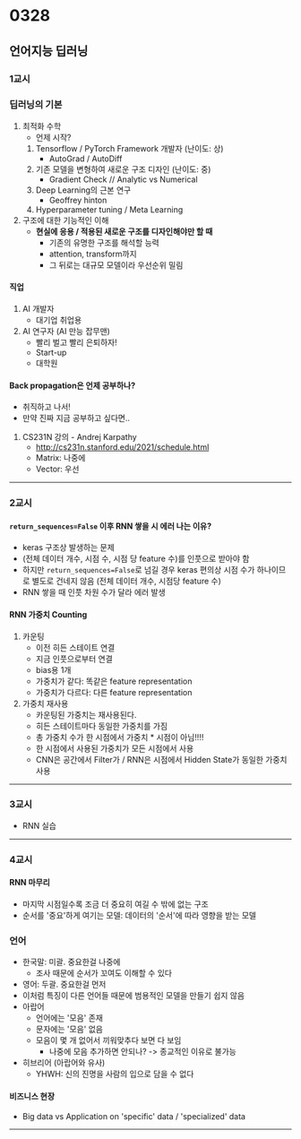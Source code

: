 # 0328
## 언어지능 딥러닝
### 1교시
### 딥러닝의 기본
1. 최적화 수학
    - 언제 시작?
    1. Tensorflow / PyTorch Framework 개발자 (난이도: 상)
        - AutoGrad / AutoDiff
    2. 기존 모델을 변형하여 새로운 구조 디자인 (난이도: 중)
        - Gradient Check // Analytic vs Numerical
    3. Deep Learning의 근본 연구
        - Geoffrey hinton
    4. Hyperparameter tuning / Meta Learning
2. 구조에 대한 기능적인 이해
    - **현실에 응용 / 적용된 새로운 구조를 디자인해야만 할 때**
        - 기존의 유명한 구조를 해석할 능력
        - attention, transform까지
        - 그 뒤로는 대규모 모델이라 우선순위 밀림

#### 직업
1. AI 개발자
    - 대기업 취업용
2. AI 연구자 (AI 만능 잡무맨)
    - 빨리 벌고 빨리 은퇴하자!
    - Start-up
    - 대학원

#### Back propagation은 언제 공부하나?
- 취직하고 나서!
- 만약 진짜 지금 공부하고 싶다면..
1. CS231N 강의 - Andrej Karpathy
    - http://cs231n.stanford.edu/2021/schedule.html
    - Matrix: 나중에
    - Vector: 우선
---
### 2교시
#### ``return_sequences=False`` 이후 RNN 쌓을 시 에러 나는 이유?
- keras 구조상 발생하는 문제
- (전체 데이터 개수, 시점 수, 시점 당 feature 수)를 인풋으로 받아야 함
- 하지만 ``return_sequences=False``로 넘길 경우 keras 편의상 시점 수가 하나이므로 별도로 건네지 않음 (전체 데이터 개수, 시점당 feature 수)
- RNN 쌓을 때 인풋 차원 수가 달라 에러 발생

#### RNN 가중치 Counting
1. 카운팅
    - 이전 히든 스테이트 연결
    - 지금 인풋으로부터 연결
    - bias용 1개
    - 가중치가 같다: 똑같은 feature representation
    - 가중치가 다르다: 다른 feature representation
2. 가중치 재사용
    - 카운팅된 가중치는 재사용된다.
    - 히든 스테이트마다 동일한 가중치를 가짐
    - 총 가중치 수가 한 시점에서 가중치 * 시점이 아님!!!!
    - 한 시점에서 사용된 가중치가 모든 시점에서 사용
    - CNN은 공간에서 Filter가 / RNN은 시점에서 Hidden State가 동일한 가중치 사용
---
### 3교시
- RNN 실습
---
### 4교시
#### RNN 마무리
- 마지막 시점일수록 조금 더 중요히 여길 수 밖에 없는 구조
- 순서를 '중요'하게 여기는 모델: 데이터의 '순서'에 따라 영향을 받는 모델

### 언어
- 한국말: 미괄. 중요한걸 나중에
    - 조사 때문에 순서가 꼬여도 이해할 수 있다
- 영어: 두괄. 중요한걸 먼저
- 이처럼 특징이 다른 언어들 때문에 범용적인 모델을 만들기 쉽지 않음
- 아랍어
    - 언어에는 '모음' 존재
    - 문자에는 '모음' 없음
    - 모음이 몇 개 없어서 끼워맞추다 보면 다 보임
        - 나중에 모음 추가하면 안되나? -> 종교적인 이유로 불가능
- 히브리어 (아랍어와 유사)
    - YHWH: 신의 진명을 사람의 입으로 담을 수 없다

#### 비즈니스 현장
- Big data vs Application on 'specific' data / 'specialized' data
---
